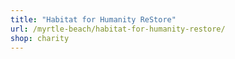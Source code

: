 ```yaml
---
title: "Habitat for Humanity ReStore"
url: /myrtle-beach/habitat-for-humanity-restore/
shop: charity
---
```

